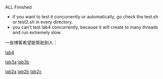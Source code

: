 ALL Finished

* if you want to test it concurrently or automatically, go check the test.sh or test2.sh in every directory.
* you can't test lab4 concurrently, because it will create to many threads and run extremely slow.

一些博客希望能帮助到人：

[lab4](https://github.com/Yang6149/notes/blob/master/md%E7%AC%94%E8%AE%B0/%E5%88%86%E5%B8%83%E5%BC%8F/MIT%206.824%20Lab%204.md)

[lab3a](https://github.com/Yang6149/notes/blob/master/md%E7%AC%94%E8%AE%B0/%E5%88%86%E5%B8%83%E5%BC%8F/lab3b%20kvDB.md) [lab3b](https://github.com/Yang6149/notes/blob/master/md%E7%AC%94%E8%AE%B0/%E5%88%86%E5%B8%83%E5%BC%8F/lab3b%20kvDB.md)

[lab2a](https://github.com/Yang6149/notes/blob/master/md%E7%AC%94%E8%AE%B0/%E5%88%86%E5%B8%83%E5%BC%8F/lab2%20Raft2A.md) [lab2b](https://github.com/Yang6149/notes/blob/master/md%E7%AC%94%E8%AE%B0/%E5%88%86%E5%B8%83%E5%BC%8F/lab2%20Raft2B.md) [lab2c](https://github.com/Yang6149/notes/blob/master/md%E7%AC%94%E8%AE%B0/%E5%88%86%E5%B8%83%E5%BC%8F/Lab2%20Raft2C.md)

